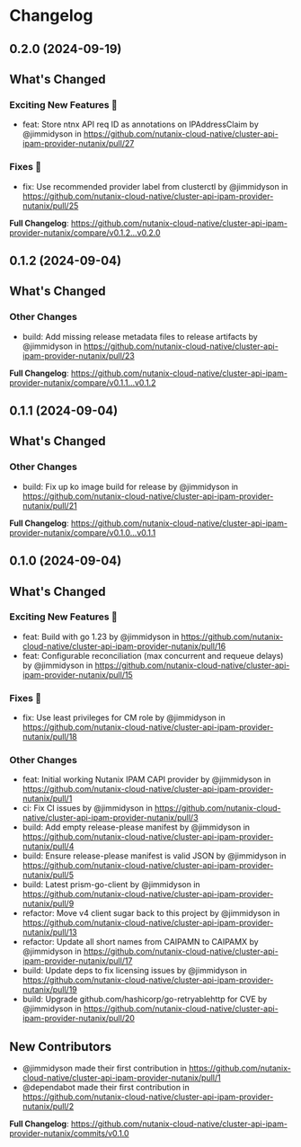 # Changelog

## 0.2.0 (2024-09-19)

<!-- Release notes generated using configuration in .github/release.yaml at main -->

## What's Changed
### Exciting New Features 🎉
* feat: Store ntnx API req ID as annotations on IPAddressClaim by @jimmidyson in https://github.com/nutanix-cloud-native/cluster-api-ipam-provider-nutanix/pull/27
### Fixes 🔧
* fix: Use recommended provider label from clusterctl by @jimmidyson in https://github.com/nutanix-cloud-native/cluster-api-ipam-provider-nutanix/pull/25


**Full Changelog**: https://github.com/nutanix-cloud-native/cluster-api-ipam-provider-nutanix/compare/v0.1.2...v0.2.0

## 0.1.2 (2024-09-04)

<!-- Release notes generated using configuration in .github/release.yaml at main -->

## What's Changed
### Other Changes
* build: Add missing release metadata files to release artifacts by @jimmidyson in https://github.com/nutanix-cloud-native/cluster-api-ipam-provider-nutanix/pull/23


**Full Changelog**: https://github.com/nutanix-cloud-native/cluster-api-ipam-provider-nutanix/compare/v0.1.1...v0.1.2

## 0.1.1 (2024-09-04)

<!-- Release notes generated using configuration in .github/release.yaml at main -->

## What's Changed
### Other Changes
* build: Fix up ko image build for release by @jimmidyson in https://github.com/nutanix-cloud-native/cluster-api-ipam-provider-nutanix/pull/21


**Full Changelog**: https://github.com/nutanix-cloud-native/cluster-api-ipam-provider-nutanix/compare/v0.1.0...v0.1.1

## 0.1.0 (2024-09-04)

<!-- Release notes generated using configuration in .github/release.yaml at main -->

## What's Changed
### Exciting New Features 🎉
* feat: Build with go 1.23 by @jimmidyson in https://github.com/nutanix-cloud-native/cluster-api-ipam-provider-nutanix/pull/16
* feat: Configurable reconciliation (max concurrent and requeue delays) by @jimmidyson in https://github.com/nutanix-cloud-native/cluster-api-ipam-provider-nutanix/pull/15
### Fixes 🔧
* fix: Use least privileges for CM role by @jimmidyson in https://github.com/nutanix-cloud-native/cluster-api-ipam-provider-nutanix/pull/18
### Other Changes
* feat: Initial working Nutanix IPAM CAPI provider by @jimmidyson in https://github.com/nutanix-cloud-native/cluster-api-ipam-provider-nutanix/pull/1
* ci: Fix CI issues by @jimmidyson in https://github.com/nutanix-cloud-native/cluster-api-ipam-provider-nutanix/pull/3
* build: Add empty release-please manifest by @jimmidyson in https://github.com/nutanix-cloud-native/cluster-api-ipam-provider-nutanix/pull/4
* build: Ensure release-please manifest is valid JSON by @jimmidyson in https://github.com/nutanix-cloud-native/cluster-api-ipam-provider-nutanix/pull/5
* build: Latest prism-go-client by @jimmidyson in https://github.com/nutanix-cloud-native/cluster-api-ipam-provider-nutanix/pull/9
* refactor: Move v4 client sugar back to this project by @jimmidyson in https://github.com/nutanix-cloud-native/cluster-api-ipam-provider-nutanix/pull/13
* refactor: Update all short names from CAIPAMN to CAIPAMX by @jimmidyson in https://github.com/nutanix-cloud-native/cluster-api-ipam-provider-nutanix/pull/17
* build: Update deps to fix licensing issues by @jimmidyson in https://github.com/nutanix-cloud-native/cluster-api-ipam-provider-nutanix/pull/19
* build: Upgrade github.com/hashicorp/go-retryablehttp for CVE by @jimmidyson in https://github.com/nutanix-cloud-native/cluster-api-ipam-provider-nutanix/pull/20

## New Contributors
* @jimmidyson made their first contribution in https://github.com/nutanix-cloud-native/cluster-api-ipam-provider-nutanix/pull/1
* @dependabot made their first contribution in https://github.com/nutanix-cloud-native/cluster-api-ipam-provider-nutanix/pull/2

**Full Changelog**: https://github.com/nutanix-cloud-native/cluster-api-ipam-provider-nutanix/commits/v0.1.0
